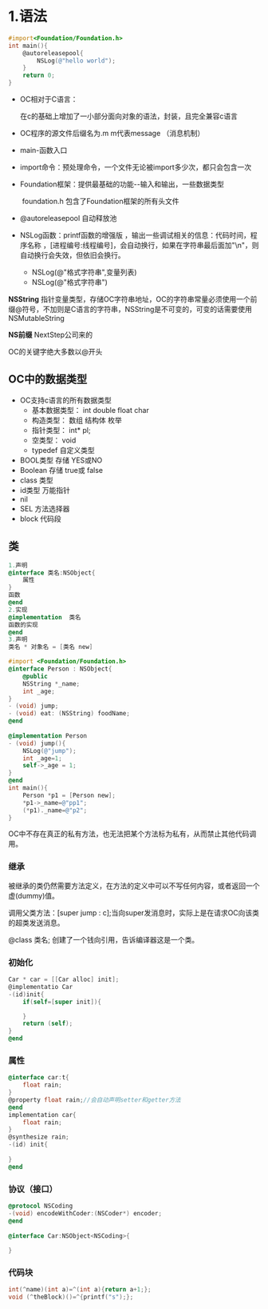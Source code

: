 # 1.语法

```objective-c
#import<Foundation/Foundation.h>
int main(){
    @autoreleasepool{
        NSLog(@"hello world");
    }
    return 0;
}
```

+ OC相对于C语言：

  在c的基础上增加了一小部分面向对象的语法，封装，且完全兼容c语言

+ OC程序的源文件后缀名为.m   m代表message （消息机制）

+ main-函数入口 

+ import命令：预处理命令，一个文件无论被import多少次，都只会包含一次

+ Foundation框架：提供最基础的功能--输入和输出，一些数据类型

  ​	foundation.h 包含了Foundation框架的所有头文件

+ @autoreleasepool 自动释放池
+ NSLog函数：printf函数的增强版 ，输出一些调试相关的信息：代码时间，程序名称 ，[进程编号:线程编号]，会自动换行，如果在字符串最后面加"\n"，则自动换行会失效，但依旧会换行。
  + NSLog(@"格式字符串",变量列表)
  + NSLog(@"格式字符串")

**NSString**  指针变量类型，存储OC字符串地址，OC的字符串常量必须使用一个前缀@符号，不加则是C语言的字符串，NSString是不可变的，可变的话需要使用NSMutableString

**NS前缀** NextStep公司来的

OC的关键字绝大多数以@开头

## OC中的数据类型

+ OC支持c语言的所有数据类型
  + 基本数据类型： int double float char
  + 构造类型： 数组  结构体   枚举
  + 指针类型： int* pl;
  + 空类型： void
  + typedef 自定义类型
+ BOOL类型   存储 YES或NO
+ Boolean  存储 true或 false
+ class 类型
+ id类型 万能指针
+ nil
+ SEL 方法选择器
+ block 代码段

## 类

```objective-c
1.声明
@interface 类名:NSObject{
    属性
}
函数
@end
2.实现
@implementation  类名
函数的实现
@end
3.声明
类名 * 对象名 = [类名 new]
```

```objective-c
#import <Foundation/Foundation.h>
@interface Person : NSObject{
    @public
	NSString *_name;
    int _age;
}
- (void) jump;
- (void) eat: (NSString) foodName;
@end
    
@implementation Person
- (void) jump(){
    NSLog(@"jump");
    int _age=1;
    self->_age = 1;
}
@end
int main(){
    Person *p1 = [Person new];
    *p1->_name=@"pp1";
    (*p1)._name=@"p2";
}
```

OC中不存在真正的私有方法，也无法把某个方法标为私有，从而禁止其他代码调用。

### 继承

被继承的类仍然需要方法定义，在方法的定义中可以不写任何内容，或者返回一个虚(dummy)值。

调用父类方法：[super jump : c];当向super发消息时，实际上是在请求OC向该类的超类发送消息。

@class  类名;    创建了一个钱向引用，告诉编译器这是一个类。

### 初始化

```objective-c
Car * car = [[Car alloc] init];
@implementatio Car
-(id)init{
	if(self=[super init]){

	}
	return (self);
}
@end
```

### 属性

```objective-c
@interface car:t{
    float rain;
}
@property float rain;//会自动声明setter和getter方法
@end
implementation car{
    float rain;
}
@synthesize rain;
-(id) init{
    
}
@end
```

### 协议（接口）

```objective-c
@protocol NSCoding
-(void) encodeWithCoder:(NSCoder*) encoder;
@end
    
@interface Car:NSObject<NSCoding>{
    
}
```

### 代码块

```objective-c
int(^name)(int a)=^(int a){return a+1;};
void (^theBlock)()=^{printf("s");};
```







